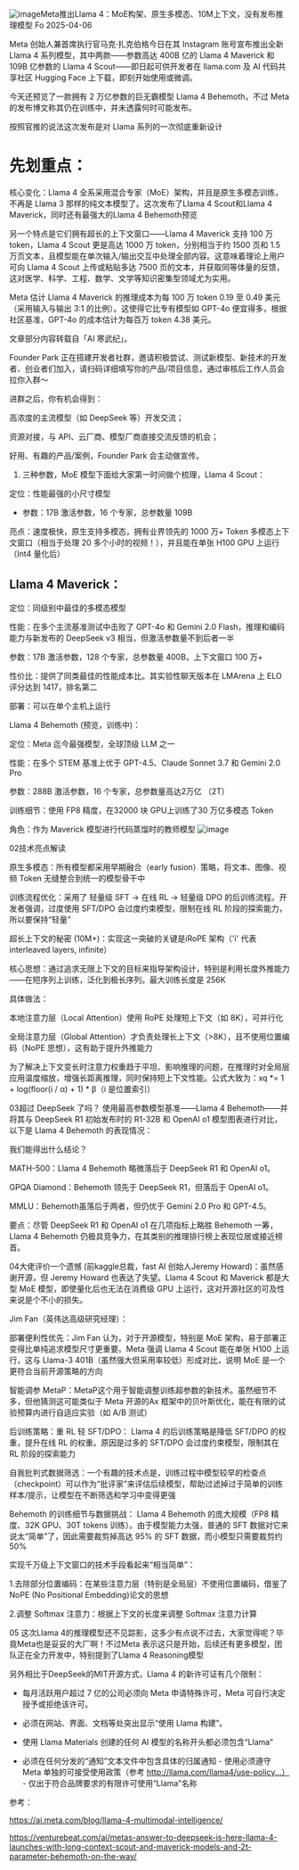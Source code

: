 ![image](https://github.com/user-attachments/assets/00dd10c8-e7cb-44b9-8c90-818d6863d883)Meta推出Llama 4：MoE构架、原生多模态、10M上下文，没有发布推理模型
Fo 
2025-04-06  

Meta 创始人兼首席执行官马克·扎克伯格今日在其 Instagram 账号宣布推出全新 Llama 4 系列模型，其中两款——参数高达 400B 亿的 Llama 4 Maverick 和 109B 亿参数的 Llama 4 Scout——即日起可供开发者在 llama.com 及 AI 代码共享社区 Hugging Face 上下载，即刻开始使用或微调。

今天还预览了一款拥有 2 万亿参数的巨无霸模型 Llama 4 Behemoth，不过 Meta 的发布博文称其仍在训练中，并未透露何时可能发布。


按照官推的说法这次发布是对 Llama 系列的一次彻底重新设计


# 先划重点：

核心变化：Llama 4 全系采用混合专家（MoE）架构，并且是原生多模态训练，不再是 Llama 3 那样的纯文本模型了。这次发布了Llama 4 Scout和Llama 4 Maverick，同时还有最强大的Llama 4 Behemoth预览

另一个特点是它们拥有超长的上下文窗口——Llama 4 Maverick 支持 100 万 token，Llama 4 Scout 更是高达 1000 万 token，分别相当于约 1500 页和 1.5 万页文本，且模型能在单次输入/输出交互中处理全部内容。这意味着理论上用户可向 Llama 4 Scout 上传或粘贴多达 7500 页的文本，并获取同等体量的反馈，这对医学、科学、工程、数学、文学等知识密集型领域尤为实用。

Meta 估计 Llama 4 Maverick 的推理成本为每 100 万 token 0.19 至 0.49 美元（采用输入与输出 3:1 的比例）。这使得它比专有模型如 GPT-4o 便宜得多，根据社区基准，GPT-4o 的成本估计为每百万 token 4.38 美元。

文章部分内容转载自「AI 寒武纪」。

Founder Park 正在搭建开发者社群，邀请积极尝试、测试新模型、新技术的开发者、创业者们加入，请扫码详细填写你的产品/项目信息，通过审核后工作人员会拉你入群～

进群之后，你有机会得到：

高浓度的主流模型（如 DeepSeek 等）开发交流；

资源对接，与 API、云厂商、模型厂商直接交流反馈的机会；

好用、有趣的产品/案例，Founder Park 会主动做宣传。

1. 三种参数，MoE 模型下面给大家第一时间做个梳理，Llama 4 Scout：

定位：性能最强的小尺寸模型

- 参数：17B 激活参数，16 个专家，总参数量 109B

亮点：速度极快，原生支持多模态，拥有业界领先的 1000 万+ Token 多模态上下文窗口（相当于处理 20 多个小时的视频！），并且能在单张 H100 GPU 上运行（Int4 量化后）

## Llama 4 Maverick：

定位：同级别中最佳的多模态模型

性能：在多个主流基准测试中击败了 GPT-4o 和 Gemini 2.0 Flash，推理和编码能力与新发布的 DeepSeek v3 相当，但激活参数量不到后者一半

参数：17B 激活参数，128 个专家，总参数量 400B，上下文窗口 100 万+

性价比：提供了同类最佳的性能成本比。其实验性聊天版本在 LMArena 上 ELO 评分达到 1417，排名第二

部署：可以在单个主机上运行

Llama 4 Behemoth (预览，训练中)：

定位：Meta 迄今最强模型，全球顶级 LLM 之一

性能：在多个 STEM 基准上优于 GPT-4.5、Claude Sonnet 3.7 和 Gemini 2.0 Pro

参数：288B 激活参数，16 个专家，总参数量高达2万亿 （2T）

训练细节：使用 FP8 精度，在32000 块 GPU上训练了30 万亿多模态 Token

角色：作为 Maverick 模型进行代码蒸馏时的教师模型
![image](https://github.com/user-attachments/assets/28eb0a4d-377e-4a01-9964-ecb23603cfcc)




02技术亮点解读

原生多模态：所有模型都采用早期融合（early fusion）策略，将文本、图像、视频 Token 无缝整合到统一的模型骨干中

训练流程优化：采用了 轻量级 SFT → 在线 RL → 轻量级 DPO 的后训练流程。开发者强调，过度使用 SFT/DPO 会过度约束模型，限制在线 RL 阶段的探索能力，所以要保持“轻量”

超长上下文的秘密 (10M+)：实现这一突破的关键是iRoPE 架构（'i' 代表 interleaved layers, infinite）

核心思想：通过追求无限上下文的目标来指导架构设计，特别是利用长度外推能力——在短序列上训练，泛化到极长序列。最大训练长度是 256K

具体做法：

本地注意力层（Local Attention）使用 RoPE 处理短上下文（如 8K），可并行化

全局注意力层（Global Attention）才负责处理长上下文（>8K），且不使用位置编码（NoPE 思想），这有助于提升外推能力

为了解决上下文变长时注意力权重趋于平坦、影响推理的问题，在推理时对全局层应用温度缩放，增强长距离推理，同时保持短上下文性能。公式大致为：xq *= 1 + log(floor(i / α) + 1) * β（i 是位置索引）


03超过 DeepSeek 了吗？
使用最高参数模型基准——Llama 4 Behemoth——并将其与 DeepSeek R1 初始发布时的 R1-32B 和 OpenAI o1 模型图表进行对比，以下是 Llama 4 Behemoth 的表现情况：


我们能得出什么结论？

MATH-500：Llama 4 Behemoth 略微落后于 DeepSeek R1 和 OpenAI o1。

GPQA Diamond：Behemoth 领先于 DeepSeek R1，但落后于 OpenAI o1。

MMLU：Behemoth虽落后于两者，但仍优于 Gemini 2.0 Pro 和 GPT-4.5。

要点：尽管 DeepSeek R1 和 OpenAI o1 在几项指标上略胜 Behemoth 一筹，Llama 4 Behemoth 仍极具竞争力，在其类别的推理排行榜上表现位居或接近榜首。

04大佬评价一个遗憾 (前kaggle总裁，fast AI 创始人Jeremy Howard)：虽然感谢开源，但 Jeremy Howard 也表达了失望。Llama 4 Scout 和 Maverick 都是大型 MoE 模型，即使量化后也无法在消费级 GPU 上运行，这对开源社区的可及性来说是个不小的损失。


Jim Fan（英伟达高级研究经理）：


部署便利性优先：Jim Fan 认为，对于开源模型，特别是 MoE 架构，易于部署正变得比单纯追求模型尺寸更重要。Meta 强调 Llama 4 Scout 能在单张 H100 上运行，这与 Llama-3 401B（虽然强大但采用率较低）形成对比，说明 MoE 是一个更符合当前开源策略的方向

智能调参 MetaP：MetaP这个用于智能调整训练超参数的新技术。虽然细节不多，但他猜测这可能类似于 Meta 开源的Ax 框架中的贝叶斯优化，能在有限的试验预算内进行自适应实验（如 A/B 测试）

后训练策略：重 RL 轻 SFT/DPO： Llama 4 的后训练策略是降低 SFT/DPO 的权重，提升在线 RL 的权重。原因是过多的 SFT/DPO 会过度约束模型，限制其在 RL 阶段的探索能力

自我批判式数据筛选：一个有趣的技术点是，训练过程中模型较早的检查点（checkpoint）可以作为“批评家”来评估后续模型，帮助过滤掉过于简单的训练样本/提示，让模型在不断筛选和学习中变得更强

Behemoth 的训练细节与数据挑战： Llama 4 Behemoth 的庞大规模（FP8 精度、32K GPU、30T tokens 训练）。由于模型能力太强，普通的 SFT 数据对它来说太“简单”了，因此需要裁剪掉高达 95% 的 SFT 数据，而小模型只需要裁剪约 50%

实现千万级上下文窗口的技术手段看起来“相当简单”：

1.去除部分位置编码：在某些注意力层（特别是全局层）不使用位置编码，借鉴了NoPE (No Positional Embedding)论文的思想

2.调整 Softmax 注意力：根据上下文的长度来调整 Softmax 注意力计算


05
这次Llama 4的推理模型还不见踪影，这多少有点说不过去，大家觉得呢？毕竟Meta也是妥妥的大厂啊！不过Meta 表示这只是开始，后续还有更多模型，团队正在全力开发中，特别提到了Llama 4 Reasoning模型

另外相比于DeepSeek的MIT开源方式，Llama 4 的新许可证有几个限制：

- 每月活跃用户超过 7 亿的公司必须向 Meta 申请特殊许可，Meta 可自行决定授予或拒绝该许可。

- 必须在网站、界面、文档等处突出显示“使用 Llama 构建”。

- 使用 Llama Materials 创建的任何 AI 模型的名称开头都必须包含“Llama”

- 必须在任何分发的“通知”文本文件中包含具体的归属通知 - 使用必须遵守 Meta 单独的可接受使用政策（参考 http://llama.com/llama4/use-policy...） - 仅出于符合品牌要求的有限许可使用“Llama”名称

参考：

https://ai.meta.com/blog/llama-4-multimodal-intelligence/

https://venturebeat.com/ai/metas-answer-to-deepseek-is-here-llama-4-launches-with-long-context-scout-and-maverick-models-and-2t-parameter-behemoth-on-the-way/
